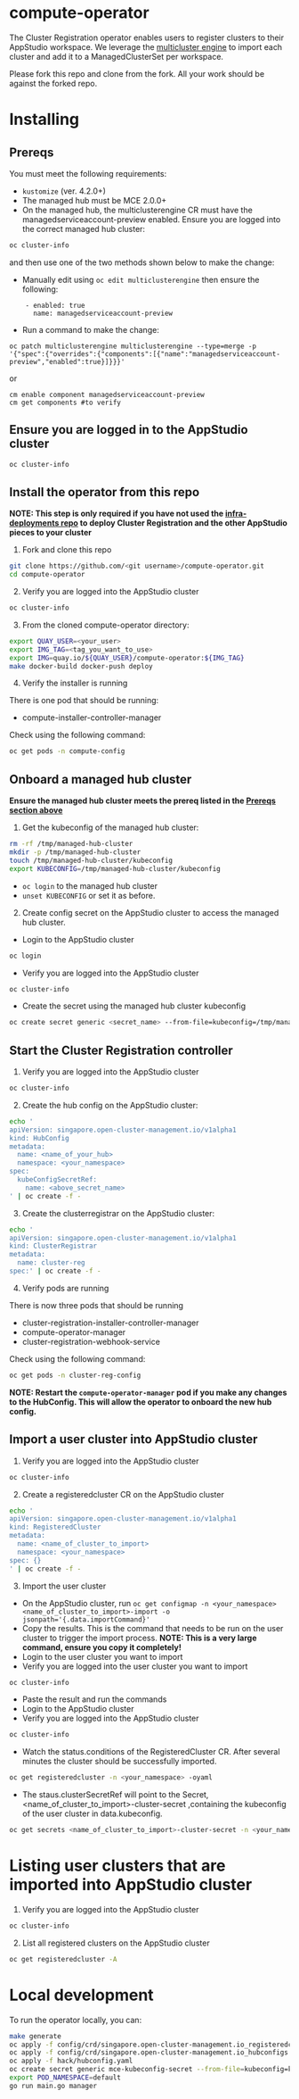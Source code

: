 [comment]: # ( Copyright Red Hat )

# compute-operator

The Cluster Registration operator enables users to register clusters to their AppStudio workspace. We leverage the [multicluster engine](https://stolostron.github.io/mce-docs/) to import each cluster and add it to a ManagedClusterSet per workspace.

Please fork this repo and clone from the fork.  All your work should be against the forked repo.

# Installing

## Prereqs

You must meet the following requirements:

- `kustomize` (ver. 4.2.0+)
- The managed hub must be MCE 2.0.0+
- On the managed hub, the multiclusterengine CR must have the managedserviceaccount-preview enabled. Ensure you are logged into the correct managed hub cluster:
```bash
oc cluster-info
```
and then use one of the two methods shown below to make the change:
   - Manually edit using `oc edit multiclusterengine`
     then ensure the following:
```
    - enabled: true
      name: managedserviceaccount-preview
```
   - Run a command to make the change:
```
oc patch multiclusterengine multiclusterengine --type=merge -p '{"spec":{"overrides":{"components":[{"name":"managedserviceaccount-preview","enabled":true}]}}}'
```
or
```
cm enable component managedserviceaccount-preview
cm get components #to verify
```
## Ensure you are logged in to the AppStudio cluster

```bash
oc cluster-info
```

## Install the operator from this repo
**NOTE: This step is only required if you have not used the [infra-deployments repo](https://github.com/redhat-appstudio/infra-deployments) to deploy Cluster Registration and the other AppStudio pieces to your cluster**

1. Fork and clone this repo

```bash
git clone https://github.com/<git username>/compute-operator.git
cd compute-operator
```

2. Verify you are logged into the AppStudio cluster

```bash
oc cluster-info
```

3. From the cloned compute-operator directory:

```bash
export QUAY_USER=<your_user>
export IMG_TAG=<tag_you_want_to_use>
export IMG=quay.io/${QUAY_USER}/compute-operator:${IMG_TAG}
make docker-build docker-push deploy
```

4. Verify the installer is running

There is one pod that should be running:

- compute-installer-controller-manager

Check using the following command:

```bash
oc get pods -n compute-config
```


## Onboard a managed hub cluster

**Ensure the managed hub cluster meets the prereq listed in the [Prereqs section above](https://github.com/stolostron/compute-operator#prereqs)**


1. Get the kubeconfig of the managed hub cluster:
```bash
rm -rf /tmp/managed-hub-cluster
mkdir -p /tmp/managed-hub-cluster
touch /tmp/managed-hub-cluster/kubeconfig
export KUBECONFIG=/tmp/managed-hub-cluster/kubeconfig
```
- `oc login` to the managed hub cluster
- `unset KUBECONFIG` or set it as before.

2. Create config secret on the AppStudio cluster to access the managed hub cluster.
- Login to the AppStudio cluster
```bash
oc login
```
- Verify you are logged into the AppStudio cluster
```bash
oc cluster-info
```
- Create the secret using the managed hub cluster kubeconfig
```bash
oc create secret generic <secret_name> --from-file=kubeconfig=/tmp/managed-hub-cluster/kubeconfig -n <your_namespace>
```

## Start the Cluster Registration controller
1. Verify you are logged into the AppStudio cluster
```bash
oc cluster-info
```

2. Create the hub config on the AppStudio cluster:
```bash
echo '
apiVersion: singapore.open-cluster-management.io/v1alpha1
kind: HubConfig
metadata:
  name: <name_of_your_hub>
  namespace: <your_namespace>
spec:
  kubeConfigSecretRef:
    name: <above_secret_name>
' | oc create -f -
```

3. Create the clusterregistrar on the AppStudio cluster:

```bash
echo '
apiVersion: singapore.open-cluster-management.io/v1alpha1
kind: ClusterRegistrar
metadata:
  name: cluster-reg
spec:' | oc create -f -
```

4. Verify pods are running

There is now three pods that should be running

- cluster-registration-installer-controller-manager
- compute-operator-manager
- cluster-registration-webhook-service

Check using the following command:

```bash
oc get pods -n cluster-reg-config
```


**NOTE: Restart the `compute-operator-manager` pod
if you make any changes to the HubConfig.  This will allow the operator to onboard the new hub config.**

## Import a user cluster into AppStudio cluster
1. Verify you are logged into the AppStudio cluster
```bash
oc cluster-info
```

2. Create a registeredcluster CR on the AppStudio cluster

```bash
echo '
apiVersion: singapore.open-cluster-management.io/v1alpha1
kind: RegisteredCluster
metadata:
  name: <name_of_cluster_to_import>
  namespace: <your_namespace>
spec: {}
' | oc create -f -
```

3. Import the user cluster

- On the AppStudio cluster, run `oc get configmap -n <your_namespace> <name_of_cluster_to_import>-import -o jsonpath='{.data.importCommand}'`
- Copy the results.   This is the command that needs to be run on the user cluster to trigger the import process. **NOTE: This is a very large command, ensure you copy it completely!**
- Login to the user cluster you want to import
- Verify you are logged into the user cluster you want to import
```bash
oc cluster-info
```
- Paste the result and run the commands
- Login to the AppStudio cluster
- Verify you are logged into the AppStudio cluster
```bash
oc cluster-info
```
- Watch the status.conditions of the RegisteredCluster CR. After several minutes the cluster should be successfully imported.
```bash
oc get registeredcluster -n <your_namespace> -oyaml
```
- The staus.clusterSecretRef will point to the Secret, <name_of_cluster_to_import>-cluster-secret ,containing the kubeconfig of the user cluster in data.kubeconfig.
```bash
oc get secrets <name_of_cluster_to_import>-cluster-secret -n <your_namespace> -ojsonpath='{.data.kubeconfig}' | base64 -d
```

# Listing user clusters that are imported into AppStudio cluster
1. Verify you are logged into the AppStudio cluster
```bash
oc cluster-info
```

2. List all registered clusters on the AppStudio cluster

```bash
oc get registeredcluster -A
```

# Local development

To run the operator locally, you can:

```bash
make generate
oc apply -f config/crd/singapore.open-cluster-management.io_registeredclusters.yaml
oc apply -f config/crd/singapore.open-cluster-management.io_hubconfigs.yaml
oc apply -f hack/hubconfig.yaml
oc create secret generic mce-kubeconfig-secret --from-file=kubeconfig=kubeconfig # Expects a kubeconfig file named kubeconfig
export POD_NAMESPACE=default
go run main.go manager
```
